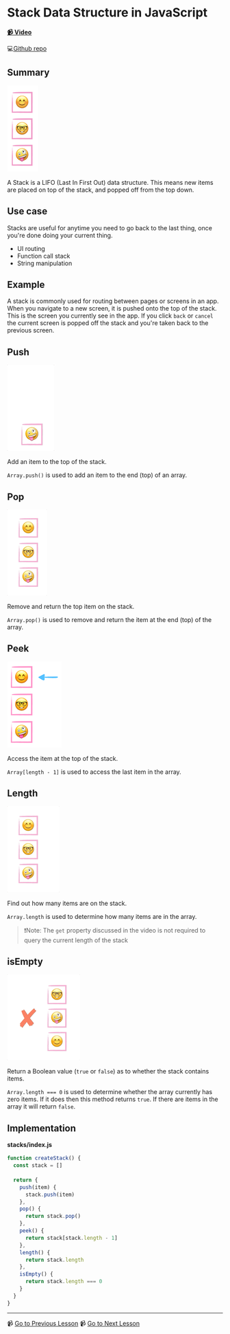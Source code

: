 # Stack Data Structure in JavaScript

**[📹 Video](https://egghead.io/lessons/javascript-stack-data-structure-in-javascript)**

💻[Github repo](https://github.com/kyleshevlin/intro-to-data-structures-and-algorithms/blob/master/stacks/index.js)

## Summary

![Stack data structure](../assets/Stack.png)

A Stack is a LIFO (Last In First Out) data structure. This means new items are placed on top of the stack, and popped off from the top down.

## Use case

Stacks are useful for anytime you need to go back to the last thing, once you're done doing your current thing.

- UI routing
- Function call stack
- String manipulation

## Example

A stack is commonly used for routing between pages or screens in an app. When you navigate to a new screen, it is pushed onto the top of the stack. This is the screen you currently see in the app. If you click `back` or `cancel` the current screen is popped off the stack and you're taken back to the previous screen.

## Push

![Push item onto Stack](../assets/Stack-Push.gif)

Add an item to the top of the stack.

`Array.push()` is used to add an item to the end (top) of an array.

## Pop

![Pop item off Stack](../assets/Stack-Pop.gif)

Remove and return the top item on the stack.

`Array.pop()` is used to remove and return the item at the end (top) of the array.

## Peek

![Peek item at the top of Stack](../assets/Stack-Peek.png)

Access the item at the top of the stack.

`Array[length - 1]` is used to access the last item in the array.

## Length

![Check length of Stack](../assets/Stack-Length.gif)

Find out how many items are on the stack.

`Array.length` is used to determine how many items are in the array.

> ❗Note: The `get` property discussed in the video is not required to query the current length of the stack

## isEmpty

![Check if Stack is empty](../assets/Stack-isEmpty.gif)

Return a Boolean value (`true` or `false`) as to whether the stack contains items.

`Array.length === 0` is used to determine whether the array currently has zero items. If it does then this method returns `true`. If there are items in the array it will return `false`.

## Implementation

**stacks/index.js**

```js
function createStack() {
  const stack = []

  return {
    push(item) {
      stack.push(item)
    },
    pop() {
      return stack.pop()
    },
    peek() {
      return stack[stack.length - 1]
    },
    length() {
      return stack.length
    },
    isEmpty() {
      return stack.length === 0
    }
  }
}
```

---

📹 [Go to Previous Lesson](https://egghead.io/lessons/javascript-priority-queue-javascript-data-structure)
📹 [Go to Next Lesson](https://egghead.io/lessons/javascript-linked-list-data-structure-in-javascript)
